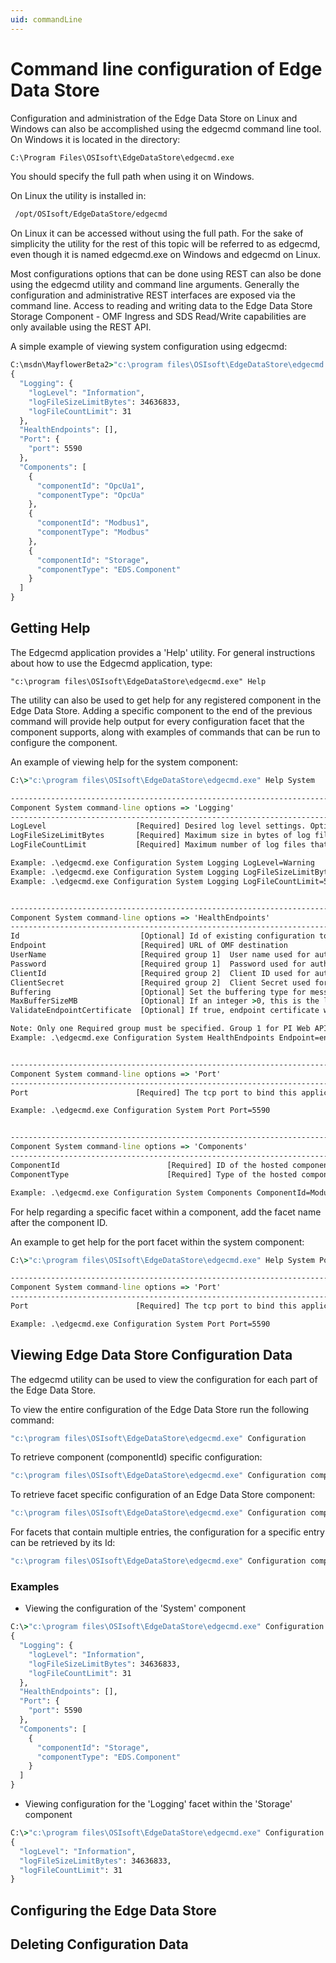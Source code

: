 ```yaml
---
uid: commandLine
---
```


# Command line configuration of Edge Data Store

Configuration and administration of the Edge Data Store on Linux and Windows can also be accomplished using the edgecmd command line tool. On Windows it is located in the directory:

```cmd
C:\Program Files\OSIsoft\EdgeDataStore\edgecmd.exe
```

You should specify the full path when using it on Windows.

On Linux the utility is installed in:

```bash
 /opt/OSIsoft/EdgeDataStore/edgecmd
```

On Linux it can be accessed without using the full path. For the sake of simplicity the utility for the rest of this topic will be referred to as edgecmd, even though it is named edgecmd.exe on Windows and edgecmd on Linux.

Most configurations options that can be done using REST can also be done using the edgecmd utility and command line arguments. Generally the configuration and administrative REST interfaces are exposed via the command line. Access to reading and writing data to the Edge Data Store Storage Component - OMF Ingress and SDS Read/Write capabilities are only available using the REST API.

A simple example of viewing system configuration using edgecmd:

```cmd
C:\msdn\MayflowerBeta2>"c:\program files\OSIsoft\EdgeDataStore\edgecmd.exe" configuration system
{
  "Logging": {
    "logLevel": "Information",
    "logFileSizeLimitBytes": 34636833,
    "logFileCountLimit": 31
  },
  "HealthEndpoints": [],
  "Port": {
    "port": 5590
  },
  "Components": [
    {
      "componentId": "OpcUa1",
      "componentType": "OpcUa"
    },
    {
      "componentId": "Modbus1",
      "componentType": "Modbus"
    },
    {
      "componentId": "Storage",
      "componentType": "EDS.Component"
    }
  ]
}
```

## Getting Help

The Edgecmd application provides a 'Help' utility. For general instructions about how to use the Edgecmd application, type:

```
"c:\program files\OSIsoft\EdgeDataStore\edgecmd.exe" Help
```

The utility can also be used to get help for any registered component in the Edge Data Store. Adding a specific component to the end of the previous command will provide help output for every configuration facet that the component supports, along with examples of commands that can be run to configure the component.

An example of viewing help for the system component:

```cmd
C:\>"c:\program files\OSIsoft\EdgeDataStore\edgecmd.exe" Help System

---------------------------------------------------------------------------------------------------------
Component System command-line options => 'Logging'
---------------------------------------------------------------------------------------------------------
LogLevel                    [Required] Desired log level settings. Options: Verbose, Information, Warning, Error, Fatal.
LogFileSizeLimitBytes       [Required] Maximum size in bytes of log files that the service will create for this component. Must be no less than 1000.
LogFileCountLimit           [Required] Maximum number of log files that the service will create for this component. Must be a positive integer.

Example: .\edgecmd.exe Configuration System Logging LogLevel=Warning
Example: .\edgecmd.exe Configuration System Logging LogFileSizeLimitBytes=32768
Example: .\edgecmd.exe Configuration System Logging LogFileCountLimit=5


---------------------------------------------------------------------------------------------------------
Component System command-line options => 'HealthEndpoints'
---------------------------------------------------------------------------------------------------------
Id                           [Optional] Id of existing configuration to be edited of removed.
Endpoint                     [Required] URL of OMF destination
UserName                     [Required group 1]  User name used for authentication to PI Web API OMF endpoint.
Password                     [Required group 1]  Password used for authentication to PI Web API OMF endpoint.
ClientId                     [Required group 2]  Client ID used for authentication to OSIsoft Cloud Services.
ClientSecret                 [Required group 2]  Client Secret used for authentication to OSIsoft Cloud Services.
Buffering                    [Optional] Set the buffering type for messages to this endpoint. Options are 'memory', 'disk' or 'none'. Defaults to 'none'.
MaxBufferSizeMB              [Optional] If an integer >0, this is the limit on the maximum megabytes of data to buffer for messages to this endpoint. Useful for limiting memory or disk usage growth in the event of disconnection to the endpoint. If the buffer is full, old messages will be discarded for new messages. Defaults to 0.
ValidateEndpointCertificate  [Optional] If true, endpoint certificate will be validated (recommended). If false, any endpoint certificate will be accepted. OSIsoft strongly recommends using disabled endpoint certificate validation for testing purposes only.

Note: Only one Required group must be specified. Group 1 for PI Web API or Group 2 for OCS.
Example: .\edgecmd.exe Configuration System HealthEndpoints Endpoint=endpointURL UserName=UserName Password=Password


---------------------------------------------------------------------------------------------------------
Component System command-line options => 'Port'
---------------------------------------------------------------------------------------------------------
Port                        [Required] The tcp port to bind this application host to (Range [1024,65535])

Example: .\edgecmd.exe Configuration System Port Port=5590


---------------------------------------------------------------------------------------------------------
Component System command-line options => 'Components'
---------------------------------------------------------------------------------------------------------
ComponentId                        [Required] ID of the hosted component.
ComponentType                      [Required] Type of the hosted component.

Example: .\edgecmd.exe Configuration System Components ComponentId=Modus1 ComponentType=Modbus
```

For help regarding a specific facet within a component, add the facet name after the component ID.

An example to get help for the port facet within the system component:

```cmd
C:\>"c:\program files\OSIsoft\EdgeDataStore\edgecmd.exe" Help System Port

---------------------------------------------------------------------------------------------------------
Component System command-line options => 'Port'
---------------------------------------------------------------------------------------------------------
Port                        [Required] The tcp port to bind this application host to (Range [1024,65535])

Example: .\edgecmd.exe Configuration System Port Port=5590
```

## Viewing Edge Data Store Configuration Data

The edgecmd utility can be used to view the configuration for each part of the Edge Data Store.

To view the entire configuration of the Edge Data Store run the following command:

```cmd
"c:\program files\OSIsoft\EdgeDataStore\edgecmd.exe" Configuration
```

To retrieve component (componentId) specific configuration:

```cmd
"c:\program files\OSIsoft\EdgeDataStore\edgecmd.exe" Configuration componentId
```

To retrieve facet specific configuration of an Edge Data Store component:

```cmd
"c:\program files\OSIsoft\EdgeDataStore\edgecmd.exe" Configuration componentId facetName
```

For facets that contain multiple entries, the configuration for a specific entry can be retrieved by its Id:

```cmd
"c:\program files\OSIsoft\EdgeDataStore\edgecmd.exe" Configuration componentId facetName id=IndexToRetrieve
```

### Examples
- Viewing the configuration of the 'System' component
```cmd
C:\>"c:\program files\OSIsoft\EdgeDataStore\edgecmd.exe" Configuration System
{
  "Logging": {
    "logLevel": "Information",
    "logFileSizeLimitBytes": 34636833,
    "logFileCountLimit": 31
  },
  "HealthEndpoints": [],
  "Port": {
    "port": 5590
  },
  "Components": [
    {
      "componentId": "Storage",
      "componentType": "EDS.Component"
    }
  ]
}
```

- Viewing configuration for the 'Logging' facet within the 'Storage' component
```cmd
C:\>"c:\program files\OSIsoft\EdgeDataStore\edgecmd.exe" Configuration Storage Logging
{
  "logLevel": "Information",
  "logFileSizeLimitBytes": 34636833,
  "logFileCountLimit": 31
}
```

## Configuring the Edge Data Store



## Deleting Configuration Data
